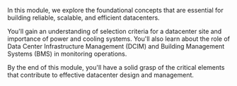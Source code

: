 In this module, we explore the foundational concepts that are essential for building reliable, scalable, and efficient datacenters. 

You'll gain an understanding of selection criteria for a datacenter site and importance of power and cooling systems. You'll also learn about the role of Data Center Infrastructure Management (DCIM) and Building Management Systems (BMS) in monitoring operations. 

By the end of this module, you'll have a solid grasp of the critical elements that contribute to effective datacenter design and management.